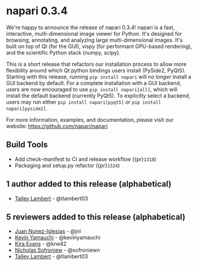# napari 0.3.4

We're happy to announce the release of napari 0.3.4!
napari is a fast, interactive, multi-dimensional image viewer for Python.
It's designed for browsing, annotating, and analyzing large multi-dimensional
images. It's built on top of Qt (for the GUI), vispy (for performant GPU-based
rendering), and the scientific Python stack (numpy, scipy).

This is a short release that refactors our installation process to allow more
flexibility around which Qt python bindings users install (PySide2, PyQt5).
Starting with this release, running `pip install napari` will *no longer*
install a GUI backend by default. For a complete installation with a GUI
backend, users are now encouraged to use `pip install napari[all]`, which
will install the default backend (currently PyQt5).  To explicitly select
a backend, users may run either `pip install napari[pyqt5]` or
`pip install napari[pyside2]`.

For more information, examples, and documentation, please visit our website:
https://github.com/napari/napari

## Build Tools

- Add check-manifest to CI and release workflow ({pr}`1318`)
- Packaging and setup.py refactor ({pr}`1324`)

## 1 author added to this release (alphabetical)

- [Talley Lambert](https://github.com/napari/napari/commits?author=tlambert03) - @tlambert03

## 5 reviewers added to this release (alphabetical)

- [Juan Nunez-Iglesias](https://github.com/napari/napari/commits?author=jni) - @jni
- [Kevin Yamauchi](https://github.com/napari/napari/commits?author=kevinyamauchi) - @kevinyamauchi
- [Kira Evans](https://github.com/napari/napari/commits?author=kne42) - @kne42
- [Nicholas Sofroniew](https://github.com/napari/napari/commits?author=sofroniewn) - @sofroniewn
- [Talley Lambert](https://github.com/napari/napari/commits?author=tlambert03) - @tlambert03
